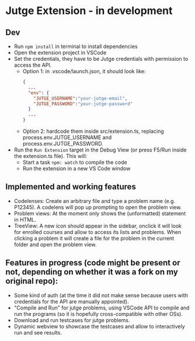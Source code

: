 # Jutge Extension - in development

## Dev
- Run `npm install` in terminal to install dependencies
- Open the extension project in VSCode
- Set the credentials, they have to be Jutge credentials with permission to access the API.
    - Option 1: in .vscode/launch.json, it should look like:
        ```json
        {
          ...
          "env": {
            "JUTGE_USERNAME":"your-jutge-email",
            "JUTGE_PASSWORD":"your-jutge-password"
          }
          ...
        }
        ```
    - Option 2: hardcode them inside src/extension.ts, replacing process.env.JUTGE\_USERNAME and process.env.JUTGE\_PASSWORD.
- Run the `Run Extension` target in the Debug View (or press F5/Run inside the extension.ts file). This will:
	- Start a task `npm: watch` to compile the code
	- Run the extension in a new VS Code window

## Implemented and working features
- Codelenses: Create an arbitrary file and type a problem name (e.g. P12345). A codelens will pop up prompting to open the problem view.
- Problem views: At the moment only shows the (unformatted) statement in HTML.
- TreeView: A new icon should appear in the sidebar, onclick it will look for enrolled courses and allow to access its lists and problems. When clicking a problem it will create a file for the problem in the current folder and open the problem view. 

## Features in progress (code might be present or not, depending on whether it was a fork on my original repo):
- Some kind of auth (at the time it did not make sense because users with credentials for the API are manually appointed).
- "Compile and Run" for jutge problems, using VSCode API to compile and run the programs (so it is hopefully cross-compatible with other OSs).
- Download and run testcases for jutge problems.
- Dynamic webview to showcase the testcases and allow to interactively run and see results.
